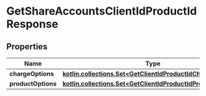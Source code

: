 
# GetShareAccountsClientIdProductIdResponse

## Properties
| Name | Type | Description | Notes |
| ------------ | ------------- | ------------- | ------------- |
| **chargeOptions** | [**kotlin.collections.Set&lt;GetClientIdProductIdChargeOptions&gt;**](GetClientIdProductIdChargeOptions.md) |  |  [optional] |
| **productOptions** | [**kotlin.collections.Set&lt;GetClientIdProductIdProductOptions&gt;**](GetClientIdProductIdProductOptions.md) |  |  [optional] |



